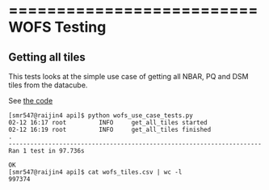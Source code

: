 ==========================
WOFS Testing
==========================

Getting all tiles
-----------------

This tests looks at the simple use case of getting all NBAR, PQ and DSM tiles from the datacube. 

See [the code](https://github.com/GeoscienceAustralia/agdc/blob/stevenring/api/api/source/test/python/datacube/api/wofs_use_case_tests.py)
```
[smr547@raijin4 api]$ python wofs_use_case_tests.py
02-12 16:17 root         INFO     get_all_tiles started
02-12 16:19 root         INFO     get_all_tiles finished
.
----------------------------------------------------------------------
Ran 1 test in 97.736s
  
OK
[smr547@raijin4 api]$ cat wofs_tiles.csv | wc -l
997374
```
